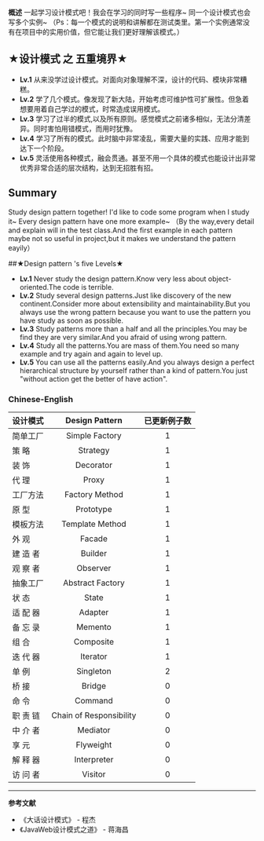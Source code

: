   **概述**
一起学习设计模式吧！我会在学习的同时写一些程序~
同一个设计模式也会写多个实例~
（Ps：每一个模式的说明和讲解都在测试类里。第一个实例通常没有在项目中的实用价值，但它能让我们更好理解该模式。）


## ★设计模式 之 五重境界★

* **Lv.1** 从来没学过设计模式。对面向对象理解不深，设计的代码、模块非常糟糕。
* **Lv.2** 学了几个模式。像发现了新大陆，开始考虑可维护性可扩展性。但急着想要用着自己学过的模式，时常造成误用模式。
* **Lv.3** 学习了过半的模式,以及所有原则。感觉模式之前诸多相似，无法分清差异。同时害怕用错模式，而用时犹豫。
* **Lv.4** 学习了所有的模式。此时脑中非常凌乱，需要大量的实践、应用才能到达下一个阶段。
* **Lv.5** 灵活使用各种模式，融会贯通。甚至不用一个具体的模式也能设计出非常优秀非常合适的层次结构，达到无招胜有招。


## Summary
Study design pattern together! I'd like to code some program when I study it~
Every design pattern have one more example~
（By the way,every detail and explain will in the test class.And the first example in each pattern maybe not so useful in project,but it makes we understand the pattern eayily）


##★Design pattern 's five Levels★
* **Lv.1** Never study the design pattern.Know very less about object-oriented.The code is terrible.
* **Lv.2** Study several design patterns.Just like discovery of the new continent.Consider more about extensibility and maintainability.But you always use the wrong pattern because you want to use the pattern you have study as soon as possible.
* **Lv.3** Study patterns more than a half and all the principles.You may be find they are very similar.And you afraid of using wrong pattern.
* **Lv.4** Study all the patterns.You are mass of them.You need so many example and try again and again to level up.
* **Lv.5** You can use all the patterns easily.And you always design a perfect hierarchical structure by yourself rather than a kind of pattern.You just "without action get the better of have action".


### Chinese-English
| 设计模式 | Design Pattern | 已更新例子数 |
| -----    |:----:          | :----:       |
|   简单工厂       |    Simple Factory            |     1         |
|    策    略      |      Strategy          |          1    |
|    装    饰      |       Decorator         |        1      |
|    代    理      |       Proxy         |           1   |
|    工厂方法      |    Factory Method            | 1             |
|     原    型     |     Prototype           |    1          |
|    模板方法      |     Template Method           | 1             |
|    外    观      |     Facade           |        1      |
|    建 造 者      |     Builder           |       1       |
|     观 察 者     |      Observer          |      1        |
|    抽象工厂      |     Abstract Factory           |           1   |
|     状    态     |      State          |     1         |
|    适 配 器      |      Adapter          |   1           |
|     备 忘 录     |      Memento          |   1           |
|     组    合     |     Composite           |    1          |
|    迭 代 器      |      Iterator          |     1         |
|    单    例      |     Singleton           |    2          |
|   桥    接       |    Bridge            |        0      |
|     命    令     |    Command            |     0         |
|   职 责 链       |    Chain of Responsibility            |      0        |
|   中 介 者       |  Mediator              |        0      |
|  享    元        |      Flyweight          |      0        |
|  解 释 器        |    Interpreter            |     0         |
|  访 问 者        |      Visitor          |        0      |
---------------------------------


 **参考文献**
 *	《大话设计模式》	- 程杰
 * 	《JavaWeb设计模式之道》	- 蒋海昌
